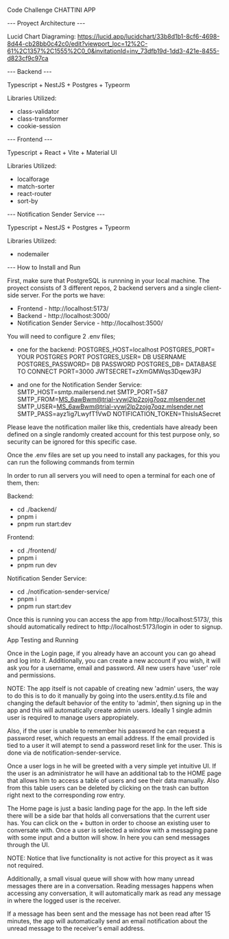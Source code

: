 Code Challenge
CHATTINI APP

--- Proyect Architecture ---

Lucid Chart Diagraming: https://lucid.app/lucidchart/33b8d1b1-8cf6-4698-8d44-cb28bb0c42c0/edit?viewport_loc=12%2C-61%2C1357%2C1555%2C0_0&invitationId=inv_73dfb19d-1dd3-421e-8455-d823cf9c97ca

--- Backend ---

Typescript + NestJS + Postgres + Typeorm

Libraries Utilized:
- class-validator
- class-transformer
- cookie-session


--- Frontend ---

Typescript + React + Vite + Material UI

Libraries Utilized:
- localforage
- match-sorter
- react-router
- sort-by



--- Notification Sender Service ---

Typescript + NestJS + Postgres + Typeorm

Libraries Utilized:
- nodemailer



--- How to Install and Run

First, make sure that PostgreSQL is runnning in your local machine. The proyect consists of 3 different repos, 2 backend servers and a single client-side server. For the ports we have:
- Frontend - http://localhost:5173/
- Backend - http://localhost:3000/
- Notification Sender Service - http://localhost:3500/

You will need to configure 2 .env files;
- one for the backend:
POSTGRES_HOST=localhost
POSTGRES_PORT= YOUR POSTGRES PORT
POSTGRES_USER= DB USERNAME
POSTGRES_PASSWORD= DB PASSWORD
POSTGRES_DB= DATABASE TO CONNECT
PORT=3000
JWTSECRET=zXmGMWqs3Dqew3PJ

- and one for the Notification Sender Service:
SMTP_HOST=smtp.mailersend.net
SMTP_PORT=587
SMTP_FROM=MS_6awBwm@trial-vywj2lp2zojg7oqz.mlsender.net
SMTP_USER=MS_6awBwm@trial-vywj2lp2zojg7oqz.mlsender.net
SMTP_PASS=ayz1ig7LwyfT1VwD
NOTIFICATION_TOKEN=ThisIsASecret

Please leave the notification mailer like this, credentials have already been defined on a single randomly created account for this test purpose only, so security can be ignored for this specific case.

Once the .env files are set up you need to install any packages, for this you can run the following commands from termin

In order to run all servers you will need to open a terminal for each one of them, then:

Backend:
- cd ./backend/
- pnpm i
- pnpm run start:dev

Frontend:
- cd ./frontend/
- pnpm i
- pnpm run dev

Notification Sender Service:
- cd ./notification-sender-service/
- pnpm i
- pnpm run start:dev

Once this is running you can access the app from http://localhost:5173/, this should automatically redirect to http://localhost:5173/login in oder to signup.

App Testing and Running

Once in the Login page, if you already have an account you can go ahead and log into it. Additionally, you can create a new account if you wish, it will ask you for a username, email and password. All new users have 'user' role and permissions.

NOTE: The app itself is not capable of creating new 'admin' users, the way to do this is to do it manually by going into the users.entity.d.ts file and changing the default behavior of the entity to 'admin', then signing up in the app and this will automatically create admin users. Ideally 1 single admin user is required to manage users appropiately.

Also, if the user is unable to remember his password he can request a password reset, which requests an email address. If the email provided is tied to a user it will atempt to send a password reset link for the user. This is done via de notification-sender-service.

Once a user logs in he will be greeted with a very simple yet intuitive UI. If the user is an administrator he will have an additional tab to the HOME page that allows him to access a table of users and see their data manually. Also from this table users can be deleted by clicking on the trash can button right next to the corresponding row entry.

The Home page is just a basic landing page for the app. In the left side there will be a side bar that holds all conversations that the current user has. You can click on the + button in order to choose an existing user to conversate with. Once a user is selected a window with a messaging pane with some input and a button will show. In here you can send messages through the UI. 

NOTE: Notice that live functionality is not active for this proyect as it was not required.

Additionally, a small visual queue will show with how many unread messages there are in a conversation. Reading messages happens when accessing any conversation, it will automatically mark as read any message in where the logged user is the receiver.

If a message has been sent and the message has not been read after 15 minutes, the app will automatically send an email notification about the unread message to the receiver's email address.
